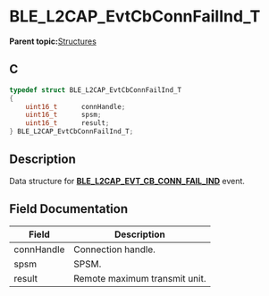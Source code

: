 # BLE\_L2CAP\_EvtCbConnFailInd\_T

**Parent topic:**[Structures](GUID-D3C56C79-3C4C-45A4-8AD6-5AC12C62EFD9.md)

## C

```c
typedef struct BLE_L2CAP_EvtCbConnFailInd_T
{
    uint16_t      connHandle;
    uint16_t      spsm;
    uint16_t      result;
} BLE_L2CAP_EvtCbConnFailInd_T;
```

## Description

Data structure for **[BLE\_L2CAP\_EVT\_CB\_CONN\_FAIL\_IND](GUID-91D55D80-4397-48D1-BB8D-C2A0F010F669.md)** event.

## Field Documentation

|Field|Description|
|-----|-----------|
|connHandle|Connection handle.|
|spsm|SPSM.|
|result|Remote maximum transmit unit.|

